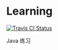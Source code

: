 # Learning
[ ![Travis CI Status](https://travis-ci.org/UCAS-Chen/Learning.svg?branch=master)](https://travis-ci.org/UCAS-Chen/Learning)
 
Java 练习

